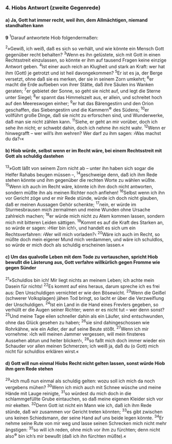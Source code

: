 ### 4. Hiobs Antwort (zweite Gegenrede)

#### a) Ja, Gott hat immer recht, weil ihm, dem Allmächtigen, niemand standhalten kann

__9__
<sup>1</sup>Darauf antwortete Hiob folgendermaßen:

<sup>2</sup>»Gewiß, ich weiß, daß es sich so verhält, und wie könnte ein Mensch Gott gegenüber recht behalten?
<sup>3</sup>Wenn es ihn gelüstete, sich mit Gott in einen Rechtsstreit einzulassen, so könnte er ihm auf tausend Fragen keine einzige Antwort geben.
<sup>4</sup>Ist einer auch reich an Klugheit und stark an Kraft: wer hat ihm (Gott) je getrotzt und ist heil davongekommen?
<sup>5</sup>Er ist es ja, der Berge versetzt, ohne daß sie es merken, der sie in seinem Zorn umkehrt;
<sup>6</sup>er macht die Erde aufbeben von ihrer Stätte, daß ihre Säulen ins Wanken geraten;
<sup>7</sup>er gebietet der Sonne, so geht sie nicht auf, und legt die Sterne unter Siegel;
<sup>8</sup>er spannt das Himmelszelt aus, er allein, und schreitet hoch auf den Meereswogen einher;
<sup>9</sup>er hat das Bärengestirn und den Orion geschaffen, das Siebengestirn und die Kammern<sup title="d.h. die Sternbilder">&#x2732;</sup> des Südens;
<sup>10</sup>er vollführt große Dinge, daß sie nicht zu erforschen sind, und Wunderwerke, daß man sie nicht zählen kann.
<sup>11</sup>Siehe, er geht an mir vorüber, doch ich sehe ihn nicht; er schwebt dahin, doch ich nehme ihn nicht wahr.
<sup>12</sup>Wenn er hinwegrafft – wer will’s ihm wehren? Wer darf zu ihm sagen: ›Was machst du da?‹«

#### b) Hiob würde, selbst wenn er im Recht wäre, bei einem Rechtsstreit mit Gott als schuldig dastehen

<sup>13</sup>»Gott läßt von seinem Zorn nicht ab – unter ihn haben sich sogar die Helfer Rahabs beugen müssen –,
<sup>14</sup>geschweige denn, daß ich ihm Rede stehen könnte und ihm gegenüber die rechten Worte zu wählen wüßte.
<sup>15</sup>Wenn ich auch im Recht wäre, könnte ich ihm doch nicht antworten, sondern müßte ihn als meinen Richter noch anflehen!
<sup>16</sup>Selbst wenn ich ihn vor Gericht zöge und er mir Rede stünde, würde ich doch nicht glauben, daß er meinen Aussagen Gehör schenkte;
<sup>17</sup>nein, er würde im Sturmesbrausen mich zermalmen und meine Wunden ohne Ursache zahlreich machen;
<sup>18</sup>er würde mich nicht zu Atem kommen lassen, sondern mich mit bitteren Leiden sättigen.
<sup>19</sup>Kommt es auf die Kraft des Starken an, so würde er sagen: ›Hier bin ich!‹, und handelt es sich um ein Rechtsverfahren: ›Wer will mich vorladen?‹
<sup>20</sup>Wäre ich auch im Recht, so müßte doch mein eigener Mund mich verdammen, und wäre ich schuldlos, so würde er mich doch als schuldig erscheinen lassen.«

#### c) Um das qualvolle Leben mit dem Tode zu vertauschen, spricht Hiob bewußt die Lästerung aus, Gott verfahre willkürlich gegen Fromme wie gegen Sünder

<sup>21</sup>»Schuldlos bin ich! Mir liegt nichts an meinem Leben; ich achte mein Dasein für nichts!
<sup>22</sup>Es kommt auf eins heraus, darum spreche ich es frei aus: Den Unschuldigen vernichtet er wie den Bösewicht.
<sup>23</sup>Wenn die Geißel (schwerer Volksplagen) jähen Tod bringt, so lacht er über die Verzweiflung der Unschuldigen.
<sup>24</sup>Ist ein Land in die Hand eines Frevlers gegeben, so verhüllt er die Augen seiner Richter; wenn er es nicht tut – wer denn sonst?
<sup>25</sup>Und meine Tage eilen schneller dahin als ein Läufer, sind entschwunden, ohne das Glück gesehen zu haben;
<sup>26</sup>sie sind dahingeschossen wie Rohrkähne, wie ein Adler, der auf seine Beute stößt.
<sup>27</sup>Wenn ich mir vornehme: ›Ich will meinen Jammer vergessen, will mein finsteres Aussehen abtun und heiter blicken!‹,
<sup>28</sup>so faßt mich doch immer wieder ein Schauder vor allen meinen Schmerzen; ich weiß ja, daß du (o Gott) mich nicht für schuldlos erklären wirst.«

#### d) Gott will nun einmal Hiobs Recht nicht gelten lassen, sonst würde Hiob ihm gern Rede stehen

<sup>29</sup>»Ich muß nun einmal als schuldig gelten: wozu soll ich mich da noch vergebens mühen?
<sup>30</sup>Wenn ich mich auch mit Schnee wüsche und meine Hände mit Lauge reinigte,
<sup>31</sup>so würdest du mich doch in die schlammgefüllte Grube eintauchen, so daß meine eigenen Kleider sich vor mir ekelten.
<sup>32</sup>Denn Gott ist nicht ein Mann wie ich, daß ich ihm Rede stünde, daß wir zusammen vor Gericht treten könnten;
<sup>33</sup>es gibt zwischen uns keinen Schiedsmann, der seine Hand auf uns beide legen könnte.
<sup>34</sup>Er nehme seine Rute von mir weg und lasse seinen Schrecken mich nicht mehr ängstigen:
<sup>35</sup>so will ich reden, ohne mich vor ihm zu fürchten; denn nicht also<sup title="= solcher Dinge">&#x2732;</sup> bin ich’s mir bewußt (daß ich ihn fürchten müßte).«
